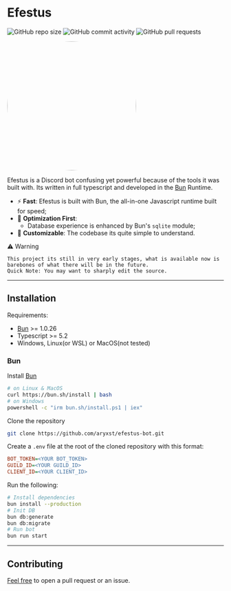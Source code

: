 # **Efestus**

![GitHub repo size](https://img.shields.io/github/repo-size/aryxst/efestus)
![GitHub commit activity](https://img.shields.io/github/commit-activity/m/Aryxst/efestus)
![GitHub pull requests](https://img.shields.io/github/issues-pr/Aryxst/efestus)

<img src="https://raw.githubusercontent.com/Aryxst/efestus-bot/master/docs/docs/assets/logo.jpg" width="300px" style="border-radius: 50%; overflow:hidden"/>

Efestus is a Discord bot confusing yet powerful because of the tools it was built with. Its written in full typescript and developed in the [Bun](https://bun.sh/) Runtime.

- ⚡ **Fast**: Efestus is built with Bun, the all-in-one Javascript runtime built for speed;
- 🚀 **Optimization First**: 
    - Database experience is enhanced by Bun's `sqlite` module;
- 🧪 **Customizable**: The codebase its quite simple to understand.


⚠️ Warning

    This project its still in very early stages, what is available now is barebones of what there will be in the future.
    Quick Note: You may want to sharply edit the source.

------
## **Installation**
Requirements: 

  * [Bun](https://bun.sh/) >= 1.0.26
  * Typescript >= 5.2
  * Windows, Linux(or WSL) or MacOS(not tested)
### Bun
Install [Bun](https://bun.sh/)
```bash
# on Linux & MacOS
curl https://bun.sh/install | bash
# on Windows
powershell -c "irm bun.sh/install.ps1 | iex"
```
Clone the repository
```bash
git clone https://github.com/aryxst/efestus-bot.git
```

Create a `.env` file at the root of the cloned repository with this format:
```ini
BOT_TOKEN=<YOUR BOT_TOKEN>
GUILD_ID=<YOUR GUILD_ID>
CLIENT_ID=<YOUR CLIENT_ID>
```
Run the following:
```bash
# Install dependencies
bun install --production
# Init DB
bun db:generate
bun db:migrate
# Run bot
bun run start
```
------
## **Contributing**

<u>Feel free</u> to open a pull request or an issue.
